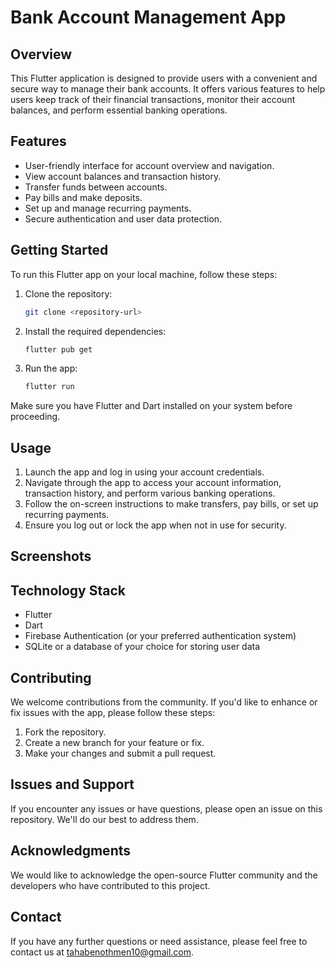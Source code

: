 
# Bank Account Management App

## Overview
This Flutter application is designed to provide users with a convenient and secure way to manage their bank accounts. It offers various features to help users keep track of their financial transactions, monitor their account balances, and perform essential banking operations.

## Features
- User-friendly interface for account overview and navigation.
- View account balances and transaction history.
- Transfer funds between accounts.
- Pay bills and make deposits.
- Set up and manage recurring payments.
- Secure authentication and user data protection.

## Getting Started
To run this Flutter app on your local machine, follow these steps:

1. Clone the repository:

   ```bash
   git clone <repository-url>
   ```

2. Install the required dependencies:

   ```bash
   flutter pub get
   ```

3. Run the app:

   ```bash
   flutter run
   ```

Make sure you have Flutter and Dart installed on your system before proceeding.

## Usage
1. Launch the app and log in using your account credentials.
2. Navigate through the app to access your account information, transaction history, and perform various banking operations.
3. Follow the on-screen instructions to make transfers, pay bills, or set up recurring payments.
4. Ensure you log out or lock the app when not in use for security.

## Screenshots

## Technology Stack
- Flutter
- Dart
- Firebase Authentication (or your preferred authentication system)
- SQLite or a database of your choice for storing user data

## Contributing
We welcome contributions from the community. If you'd like to enhance or fix issues with the app, please follow these steps:
1. Fork the repository.
2. Create a new branch for your feature or fix.
3. Make your changes and submit a pull request.

## Issues and Support
If you encounter any issues or have questions, please open an issue on this repository. We'll do our best to address them.


## Acknowledgments
We would like to acknowledge the open-source Flutter community and the developers who have contributed to this project.

## Contact
If you have any further questions or need assistance, please feel free to contact us at tahabenothmen10@gmail.com.
```
